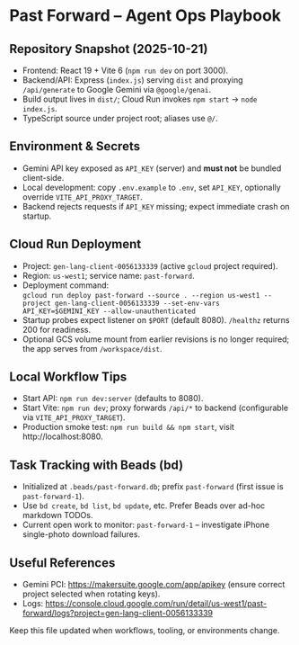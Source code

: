# Past Forward – Agent Ops Playbook

## Repository Snapshot (2025-10-21)
- Frontend: React 19 + Vite 6 (`npm run dev` on port 3000).
- Backend/API: Express (`index.js`) serving `dist` and proxying `/api/generate` to Google Gemini via `@google/genai`.
- Build output lives in `dist/`; Cloud Run invokes `npm start` → `node index.js`.
- TypeScript source under project root; aliases use `@/`.

## Environment & Secrets
- Gemini API key exposed as `API_KEY` (server) and **must not** be bundled client-side.
- Local development: copy `.env.example` to `.env`, set `API_KEY`, optionally override `VITE_API_PROXY_TARGET`.
- Backend rejects requests if `API_KEY` missing; expect immediate crash on startup.

## Cloud Run Deployment
- Project: `gen-lang-client-0056133339` (active `gcloud` project required).
- Region: `us-west1`; service name: `past-forward`.
- Deployment command:  
  `gcloud run deploy past-forward --source . --region us-west1 --project gen-lang-client-0056133339 --set-env-vars API_KEY=$GEMINI_KEY --allow-unauthenticated`
- Startup probes expect listener on `$PORT` (default 8080). `/healthz` returns 200 for readiness.
- Optional GCS volume mount from earlier revisions is no longer required; the app serves from `/workspace/dist`.

## Local Workflow Tips
- Start API: `npm run dev:server` (defaults to 8080).
- Start Vite: `npm run dev`; proxy forwards `/api/*` to backend (configurable via `VITE_API_PROXY_TARGET`).
- Production smoke test: `npm run build && npm start`, visit http://localhost:8080.

## Task Tracking with Beads (bd)
- Initialized at `.beads/past-forward.db`; prefix `past-forward` (first issue is `past-forward-1`).
- Use `bd create`, `bd list`, `bd update`, etc. Prefer Beads over ad-hoc markdown TODOs.
- Current open work to monitor: `past-forward-1` – investigate iPhone single-photo download failures.

## Useful References
- Gemini PCI: https://makersuite.google.com/app/apikey (ensure correct project selected when rotating keys).
- Logs: https://console.cloud.google.com/run/detail/us-west1/past-forward/logs?project=gen-lang-client-0056133339

Keep this file updated when workflows, tooling, or environments change.

